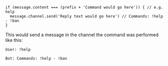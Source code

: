 ```
if (message.content === (prefix + 'Command would go here')) { // e.g. help
  message.channel.send('Reply text would go here') // Commands: !help - !ban
}
```

This would send a message in the channel the command was performed like this:

```
User: !help

Bot: Commands: !help - !ban
```
